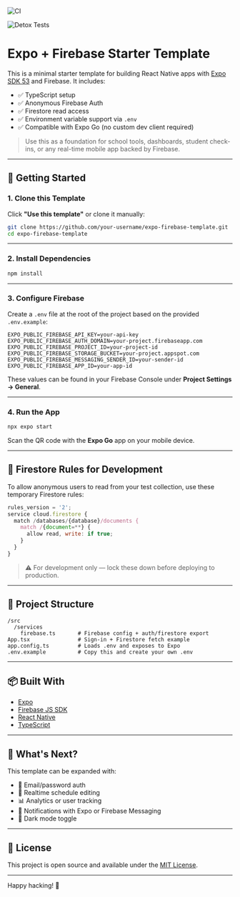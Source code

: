 ![CI](https://github.com/flyleafsg/my-bites/actions/workflows/detox.yml/badge.svg)

![Detox Tests](https://github.com/flyleafsg/my-bites/actions/workflows/detox.yml/badge.svg)










# Expo + Firebase Starter Template

This is a minimal starter template for building React Native apps with [Expo SDK 53](https://docs.expo.dev) and Firebase. It includes:

- ✅ TypeScript setup
- ✅ Anonymous Firebase Auth
- ✅ Firestore read access
- ✅ Environment variable support via `.env`
- ✅ Compatible with Expo Go (no custom dev client required)

> Use this as a foundation for school tools, dashboards, student check-ins, or any real-time mobile app backed by Firebase.

---

## 🚀 Getting Started

### 1. Clone this Template

Click **"Use this template"** or clone it manually:

```bash
git clone https://github.com/your-username/expo-firebase-template.git
cd expo-firebase-template
```

---

### 2. Install Dependencies

```bash
npm install
```

---

### 3. Configure Firebase

Create a `.env` file at the root of the project based on the provided `.env.example`:

```env
EXPO_PUBLIC_FIREBASE_API_KEY=your-api-key
EXPO_PUBLIC_FIREBASE_AUTH_DOMAIN=your-project.firebaseapp.com
EXPO_PUBLIC_FIREBASE_PROJECT_ID=your-project-id
EXPO_PUBLIC_FIREBASE_STORAGE_BUCKET=your-project.appspot.com
EXPO_PUBLIC_FIREBASE_MESSAGING_SENDER_ID=your-sender-id
EXPO_PUBLIC_FIREBASE_APP_ID=your-app-id
```

These values can be found in your Firebase Console under **Project Settings → General**.

---

### 4. Run the App

```bash
npx expo start
```

Scan the QR code with the **Expo Go** app on your mobile device.

---

## 🔐 Firestore Rules for Development

To allow anonymous users to read from your test collection, use these temporary Firestore rules:

```js
rules_version = '2';
service cloud.firestore {
  match /databases/{database}/documents {
    match /{document=**} {
      allow read, write: if true;
    }
  }
}
```

> ⚠️ For development only — lock these down before deploying to production.

---

## 📁 Project Structure

```
/src
  /services
    firebase.ts       # Firebase config + auth/firestore export
App.tsx               # Sign-in + Firestore fetch example
app.config.ts         # Loads .env and exposes to Expo
.env.example          # Copy this and create your own .env
```

---

## 📦 Built With

- [Expo](https://expo.dev/)
- [Firebase JS SDK](https://firebase.google.com/docs/web/setup)
- [React Native](https://reactnative.dev/)
- [TypeScript](https://www.typescriptlang.org/)

---

## 🧪 What's Next?

This template can be expanded with:

- 🔐 Email/password auth
- 🧾 Realtime schedule editing
- 📊 Analytics or user tracking
- 🔔 Notifications with Expo or Firebase Messaging
- 🎨 Dark mode toggle

---

## 📜 License

This project is open source and available under the [MIT License](LICENSE).

---

Happy hacking! 🚀
